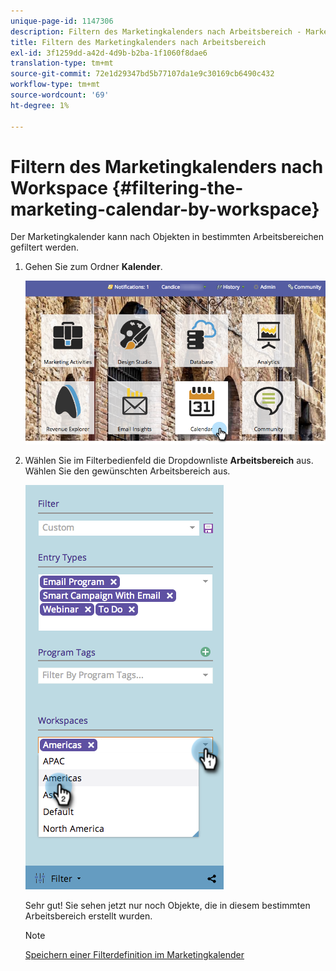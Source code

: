 ```yaml
---
unique-page-id: 1147306
description: Filtern des Marketingkalenders nach Arbeitsbereich - Marketo Dokumente - Produktdokumentation
title: Filtern des Marketingkalenders nach Arbeitsbereich
exl-id: 3f1259dd-a42d-4d9b-b2ba-1f1060f8dae6
translation-type: tm+mt
source-git-commit: 72e1d29347bd5b77107da1e9c30169cb6490c432
workflow-type: tm+mt
source-wordcount: '69'
ht-degree: 1%

---
```


# Filtern des Marketingkalenders nach Workspace {#filtering-the-marketing-calendar-by-workspace}

Der Marketingkalender kann nach Objekten in bestimmten Arbeitsbereichen gefiltert werden.

1. Gehen Sie zum Ordner **Kalender**.

   ![](assets/2017-05-10-15-30-47-1.png)

1. Wählen Sie im Filterbedienfeld die Dropdownliste **Arbeitsbereich** aus. Wählen Sie den gewünschten Arbeitsbereich aus.

   ![](assets/image2014-9-24-11-3a34-3a6.png)

   Sehr gut! Sie sehen jetzt nur noch Objekte, die in diesem bestimmten Arbeitsbereich erstellt wurden.

   >[!NOTE]
   >
   >[Speichern einer Filterdefinition im Marketingkalender](/help/marketo/product-docs/core-marketo-concepts/marketing-calendar/working-with-the-calendar/saving-a-filter-definition-in-the-marketing-calendar.md)
